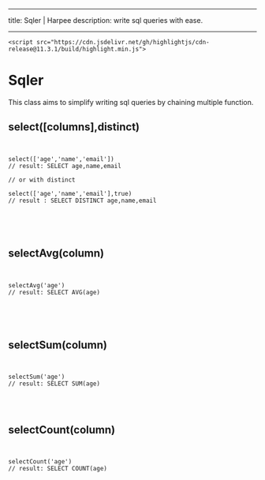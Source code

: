    ---
   title: Sqler | Harpee
   description: write sql queries with ease.
   
   ---
   <link rel="stylesheet" href="https://cdnjs.cloudflare.com/ajax/libs/highlight.js/11.4.0/styles/atom-one-dark-reasonable.min.css" /> 

    <script src="https://cdn.jsdelivr.net/gh/highlightjs/cdn-release@11.3.1/build/highlight.min.js">
  </script> 




# Sqler 
This class aims to simplify writing sql queries
by chaining multiple function.

## select([columns],distinct)
<pre>
<code>

select(['age','name','email'])
// result: SELECT age,name,email

// or with distinct

select(['age','name','email'],true)
// result : SELECT DISTINCT age,name,email



</code>
</pre>

## selectAvg(column)
<pre>
<code>

selectAvg('age')
// result: SELECT AVG(age)



</code>
</pre>

## selectSum(column)
<pre>
<code>

selectSum('age')
// result: SELECT SUM(age)


</code>
</pre>

## selectCount(column)
<pre>
<code>

selectCount('age')
// result: SELECT COUNT(age)



</code>
</pre>